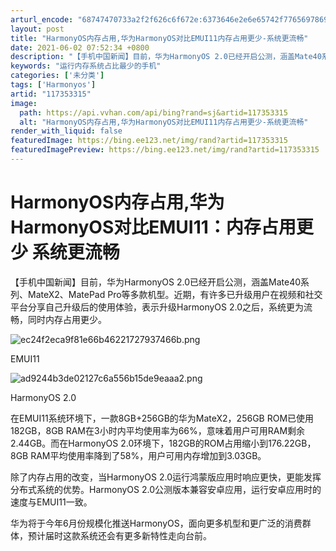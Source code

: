 ```yaml
---
arturl_encode: "68747470733a2f2f626c6f672e:6373646e2e6e65742f77656978696e5f34323439353035372f:61727469636c652f64657461696c732f313137333533333135"
layout: post
title: "HarmonyOS内存占用,华为HarmonyOS对比EMUI11内存占用更少-系统更流畅"
date: 2021-06-02 07:52:34 +0800
description: "【手机中国新闻】目前，华为HarmonyOS 2.0已经开启公测，涵盖Mate40系列、MateX2"
keywords: "运行内存系统占比最少的手机"
categories: ['未分类']
tags: ['Harmonyos']
artid: "117353315"
image:
  path: https://api.vvhan.com/api/bing?rand=sj&artid=117353315
  alt: "HarmonyOS内存占用,华为HarmonyOS对比EMUI11内存占用更少-系统更流畅"
render_with_liquid: false
featuredImage: https://bing.ee123.net/img/rand?artid=117353315
featuredImagePreview: https://bing.ee123.net/img/rand?artid=117353315
---
```


# HarmonyOS内存占用,华为HarmonyOS对比EMUI11：内存占用更少 系统更流畅

【手机中国新闻】目前，华为HarmonyOS 2.0已经开启公测，涵盖Mate40系列、MateX2、MatePad Pro等多款机型。近期，有许多已升级用户在视频和社交平台分享自己升级后的使用体验，表示升级HarmonyOS 2.0之后，系统更为流畅，同时内存占用更少。

![ec24f2eca9f81e66b46221727937466b.png](https://i-blog.csdnimg.cn/blog_migrate/589ee8b5c5bb3bf5da861de6d0f94b11.jpeg)

EMUI11

![ad9244b3de02127c6a556b15de9eaaa2.png](https://i-blog.csdnimg.cn/blog_migrate/9fc87c930a9a5cd3cc4a0344b680527e.jpeg)

HarmonyOS 2.0

在EMUI11系统环境下，一款8GB+256GB的华为MateX2，256GB ROM已使用182GB，8GB RAM在3小时内平均使用率为66%，意味着用户可用RAM剩余2.44GB。而在HarmonyOS 2.0环境下，182GB的ROM占用缩小到176.22GB，8GB RAM平均使用率降到了58%，用户可用内存增加到3.03GB。

除了内存占用的改变，当HarmonyOS 2.0运行鸿蒙版应用时响应更快，更能发挥分布式系统的优势。HarmonyOS 2.0公测版本兼容安卓应用，运行安卓应用时的速度与EMUI11一致。

华为将于今年6月份规模化推送HarmonyOS，面向更多机型和更广泛的消费群体，预计届时这款系统还会有更多新特性走向台前。